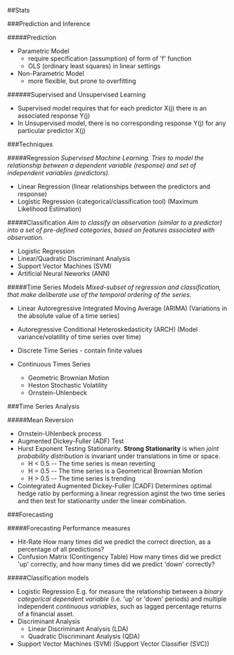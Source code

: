 ##Stats

###Prediction and Inference

#####Prediction

* Parametric Model
    - require specification (assumption) of form of 'f' function 
    - OLS (ordinary least squares) in linear settings
* Non-Parametric Model
    - more flexible, but prone to overfitting

######Supervised and Unsupervised Learning

* Supervised model requires that for each predictor X(j) there is an associated 
  response Y(j)
* In Unsupervised model, there is no corresponding response Y(j) for any
  particular predictor X(j)

###Techniques

#####Regression
*Supervised Machine Learning. Tries to model the relationship between a dependent 
variable (response) and set of independent variables (predictors).*

* Linear Regression (linear relationships between the predictors and response)
* Logistic Regression (categorical/classification tool) (Maximum Likelihood Estimation)

#####Classification
*Aim to classify an observation (similar to a predictor) into a set of pre-defined
categories, based on features associated with observation.*

* Logistic Regression
* Linear/Quadratic Discriminant Analysis
* Support Vector Machines (SVM)
* Artificial Neural Neworks (ANN)

#####Time Series Models
*Mixed-subset of regression and classification, that make deliberate use 
of the temporal ordering of the series.*

* Linear Autoregressive Integrated Moving Average (ARIMA)
  (Variations in the absolute value of a time series)
* Autoregressive Conditional Heteroskedasticity (ARCH)
  (Model variance/volatility of time series over time)

* Discrete Time Series - contain finite values
* Continuous Times Series
    - Geometric Brownian Motion
    - Heston Stochastic Volatility
    - Ornstein-Uhlenbeck

###Time Series Analysis

#####Mean Reversion

* Ornstein-Uhlenbeck process
* Augmented Dickey-Fuller (ADF) Test
* Hurst Exponent
  Testing Stationarity. **Strong Stationarity** is when *joint probability distribution* 
  is invariant under translations in time or space.
    * H < 0.5 -- The time series is mean reverting
    * H = 0.5 -- The time series is a Geometrical Brownian Motion
    * H > 0.5 -- The time series is trending
* Cointegrated Augmented Dickey-Fuller (CADF)
  Determines optimal hedge ratio by performing a linear regression aginst the two 
  time series and then test for stationarity under the linear combination.

###Forecasting

#####Forecasting Performance measures

* Hit-Rate
  How many times did we predict the correct direction, as a percentage of all predictions?
* Confusion Matrix (Contingency Table)
  How many times did we predict 'up' correctly, and how many times did we 
  predict 'down' correctly?

#####Classification models

* Logistic Regression
  E.g. for measure the relationship between a *binary categorical dependent variable* 
  (i.e. 'up' or 'down' periods) and multiple independent *continuous variables*, such as
  lagged percentage returns of a financial asset.
* Discriminant Analysis
    - Linear Discriminant Analysis (LDA)
    - Quadratic Discriminant Analysis (QDA)
* Support Vector Machines (SVM) (Support Vector Classifier (SVC))
